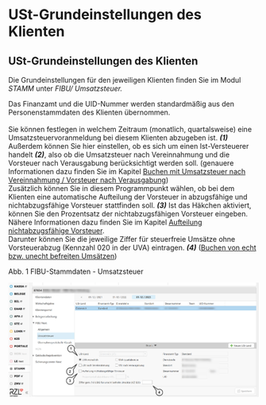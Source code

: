 # USt-Grundeinstellungen des Klienten

## USt-Grundeinstellungen des Klienten


Die Grundeinstellungen für den jeweiligen Klienten finden Sie im Modul *STAMM* unter *FIBU/ Umsatzsteuer.*

Das Finanzamt und die UID-Nummer werden standardmäßig aus den Personenstammdaten des Klienten übernommen. \
\
Sie können festlegen in welchem Zeitraum (monatlich, quartalsweise) eine Umsatzsteuervoranmeldung bei diesem Klienten abzugeben ist. ***(1)***\
Außerdem können Sie hier einstellen, ob es sich um einen Ist-Versteuerer handelt ***(2)***, also ob die Umsatzsteuer nach Vereinnahmung und die Vorsteuer nach Verausgabung berücksichtigt werden soll. (genauere Informationen dazu finden Sie im Kapitel [Buchen mit Umsatzsteuer nach Vereinnahmung / Vorsteuer nach Verausgabung](FIBUNext/BuchenmitUStnachVereinnahmungVSt.md)) \
Zusätzlich können Sie in diesem Programmpunkt wählen, ob bei dem Klienten eine automatische Aufteilung der Vorsteuer in abzugsfähige und nichtabzugsfähige Vorsteuer stattfinden soll. ***(3)*** Ist das Häkchen aktiviert, können Sie den Prozentsatz der nichtabzugsfähigen Vorsteuer eingeben. \
Nähere Informationen dazu finden Sie im Kapitel [Aufteilung nichtabzugsfähige Vorsteuer](FIBUNext/UmsatzsteuerrechtlicheSonderfall.md#NichtabzugsfähigeVorsteuer).\
Darunter können Sie die jeweilige Ziffer für steuerfreie Umsätze ohne Vorsteuerabzug (Kennzahl 020 in der UVA) eintragen. ***(4)*** ([Buchen von echt bzw. unecht befreiten Umsätzen](FIBUNext/UmsatzsteuerrechtlicheSonderfall.md#echt\_unecht\_befreite\_Umsätze))

Abb. 1 FIBU-Stammdaten - Umsatzsteuer

![Image](<../assets/NeuesElement135.png>)
